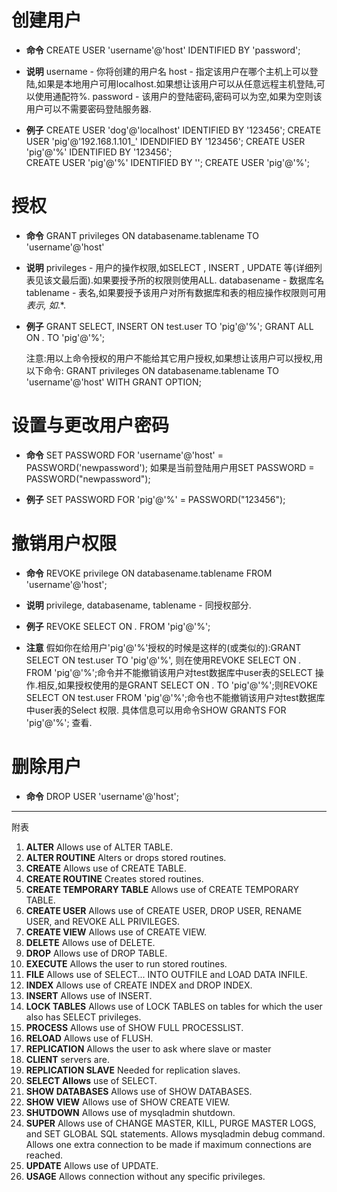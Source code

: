 # 创建用户
-  **命令**
	CREATE USER 'username'@'host' IDENTIFIED BY 'password'; 

-	**说明**
	username - 你将创建的用户名
    host - 指定该用户在哪个主机上可以登陆,如果是本地用户可用localhost.如果想让该用户可以从任意远程主机登陆,可以使用通配符%.
    password - 该用户的登陆密码,密码可以为空,如果为空则该用户可以不需要密码登陆服务器. 

-	**例子**
	CREATE USER 'dog'@'localhost' IDENTIFIED BY '123456'; 
	CREATE USER 'pig'@'192.168.1.101_' IDENDIFIED BY '123456'; 
	CREATE USER 'pig'@'%' IDENTIFIED BY '123456'; 	
	CREATE USER 'pig'@'%' IDENTIFIED BY ''; 
	CREATE USER 'pig'@'%'; 

# 授权
-	**命令**
	GRANT privileges ON databasename.tablename TO 'username'@'host' 

-	**说明**
	privileges - 用户的操作权限,如SELECT , INSERT , UPDATE 等(详细列表见该文最后面).如果要授予所的权限则使用ALL.
    databasename - 数据库名
    tablename - 表名,如果要授予该用户对所有数据库和表的相应操作权限则可用*表示, 如*.*. 

-	**例子**
	GRANT SELECT, INSERT ON test.user TO 'pig'@'%'; 
	GRANT ALL ON *.* TO 'pig'@'%'; 

	注意:用以上命令授权的用户不能给其它用户授权,如果想让该用户可以授权,用以下命令: 
	GRANT privileges ON databasename.tablename TO 'username'@'host' WITH GRANT OPTION; 

# 设置与更改用户密码
-	**命令**
	SET PASSWORD FOR 'username'@'host' = PASSWORD('newpassword');
    如果是当前登陆用户用SET PASSWORD = PASSWORD("newpassword"); 

-	**例子**
	SET PASSWORD FOR 'pig'@'%' = PASSWORD("123456"); 

# 撤销用户权限 
-	**命令**
	REVOKE privilege ON databasename.tablename FROM 'username'@'host'; 

-	**说明**
	privilege, databasename, tablename - 同授权部分. 

-	**例子**
	REVOKE SELECT ON *.* FROM 'pig'@'%'; 

-	**注意**
	假如你在给用户'pig'@'%'授权的时候是这样的(或类似的):GRANT SELECT ON test.user TO 'pig'@'%', 则在使用REVOKE SELECT ON *.* FROM 'pig'@'%';命令并不能撤销该用户对test数据库中user表的SELECT 操作.相反,如果授权使用的是GRANT SELECT ON *.* TO 'pig'@'%';则REVOKE SELECT ON test.user FROM 'pig'@'%';命令也不能撤销该用户对test数据库中user表的Select 权限. 
	具体信息可以用命令SHOW GRANTS FOR 'pig'@'%'; 查看. 

# 删除用户 
-	**命令**
	DROP USER 'username'@'host'; 

--------
附表
1. **ALTER**
Allows use of ALTER TABLE.
1. **ALTER ROUTINE**
Alters or drops stored routines.
1. **CREATE**
Allows use of CREATE TABLE.
1. **CREATE ROUTINE**
Creates stored routines.
1. **CREATE TEMPORARY TABLE**
Allows use of CREATE TEMPORARY TABLE.
1. **CREATE USER**
Allows use of CREATE USER, DROP USER, RENAME USER, and REVOKE ALL PRIVILEGES.
1. **CREATE VIEW**
Allows use of CREATE VIEW.
1. **DELETE**
Allows use of DELETE.
1. **DROP**
Allows use of DROP TABLE.
1. **EXECUTE**
Allows the user to run stored routines.
1. **FILE**
Allows use of SELECT... INTO OUTFILE and LOAD DATA INFILE.
1. **INDEX**
Allows use of CREATE INDEX and DROP INDEX.
1. **INSERT**
Allows use of INSERT.
1. **LOCK TABLES**
Allows use of LOCK TABLES on tables for which the user also has SELECT privileges.
1. **PROCESS**
Allows use of SHOW FULL PROCESSLIST.
1. **RELOAD**
Allows use of FLUSH.
1. **REPLICATION**
Allows the user to ask where slave or master
1. **CLIENT**
servers are.
1. **REPLICATION SLAVE**
Needed for replication slaves.
1. **SELECT	Allows**
use of SELECT.
1. **SHOW DATABASES**
Allows use of SHOW DATABASES.
1. **SHOW VIEW**
Allows use of SHOW CREATE VIEW.
1. **SHUTDOWN**
Allows use of mysqladmin shutdown.
1. **SUPER**
Allows use of CHANGE MASTER, KILL, PURGE MASTER LOGS, and SET GLOBAL SQL statements. Allows mysqladmin debug command. Allows one extra connection to be made if maximum connections are reached.
1. **UPDATE**
Allows use of UPDATE.
1. **USAGE**
Allows connection without any specific privileges.